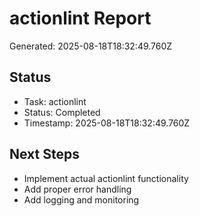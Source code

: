 # actionlint Report

Generated: 2025-08-18T18:32:49.760Z

## Status
- Task: actionlint
- Status: Completed
- Timestamp: 2025-08-18T18:32:49.760Z

## Next Steps
- Implement actual actionlint functionality
- Add proper error handling
- Add logging and monitoring
